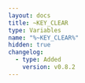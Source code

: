 ```yaml
---
layout: docs
title: ~KEY_CLEAR
type: Variables
name: "%~KEY_CLEAR%"
hidden: true
changelog:
  - type: Added
    version: v0.8.2
---
```

